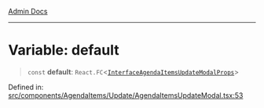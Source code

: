 [Admin Docs](/)

***

# Variable: default

> `const` **default**: `React.FC`\<[`InterfaceAgendaItemsUpdateModalProps`](../../../../../types/Agenda/interface/interfaces/InterfaceAgendaItemsUpdateModalProps.md)\>

Defined in: [src/components/AgendaItems/Update/AgendaItemsUpdateModal.tsx:53](https://github.com/PalisadoesFoundation/talawa-admin/blob/main/src/components/AgendaItems/Update/AgendaItemsUpdateModal.tsx#L53)

